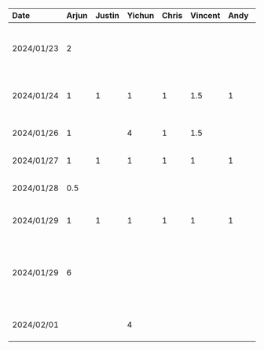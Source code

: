 
| Date     | Arjun | Justin | Yichun | Chris | Vincent | Andy | Task                                                 |
|:---------|:------|:-------|:-------|:------|:--------|:-----|:-----------------------------------------------------|
|2024/01/23| 2     |        |        |       |         |      |  Create proposal template and setup github repo      |
|2024/01/24| 1     |  1     | 1      | 1     | 1.5     | 1    |  Team  meeting to discuss app ideas                  |
|2024/01/26| 1     |        | 4      | 1     | 1.5     |      |  Work on project proposal                            |
|2024/01/27| 1     |  1     | 1      | 1     | 1       | 1    |  Team sync-up                                        |
|2024/01/28| 0.5   |        |        |       |         |      |  Work on project presentation                        |
|2024/01/29| 1     |  1     | 1      | 1     | 1       | 1    |  Project presentation session                        |
|2024/01/29| 6     |        |        |       |         |      |  Setup android project template and boilerplate code |
|2024/02/01|       |        | 4      |       |         |      |  Proposal review and edit                            |
